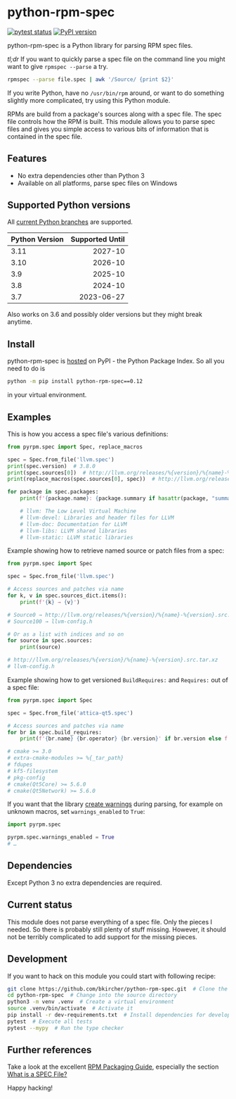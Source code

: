 # python-rpm-spec

[![pytest status](https://github.com/bkircher/python-rpm-spec/workflows/tests/badge.svg)](https://github.com/bkircher/python-rpm-spec/actions)
[![PyPI version](https://badge.fury.io/py/python-rpm-spec.svg)](https://badge.fury.io/py/python-rpm-spec)

python-rpm-spec is a Python library for parsing RPM spec files.

*tl;dr*
If you want to quickly parse a spec file on the command line you might want to
give `rpmspec --parse` a try.

```sh
rpmspec --parse file.spec | awk '/Source/ {print $2}'
```

If you write Python, have no `/usr/bin/rpm` around, or want to do something
slightly more complicated, try using this Python module.

RPMs are build from a package's sources along with a spec file. The spec file
controls how the RPM is built. This module allows you to parse spec files and
gives you simple access to various bits of information that is contained in the
spec file.

## Features

* No extra dependencies other than Python 3
* Available on all platforms, parse spec files on Windows

## Supported Python versions

All [current Python branches](https://devguide.python.org/versions/#versions) are supported.

| Python Version | Supported Until |
| :------------- | --------------: |
| 3.11           | 2027-10         |
| 3.10           | 2026-10         |
| 3.9            | 2025-10         |
| 3.8            | 2024-10         |
| 3.7            | 2023-06-27      |

Also works on 3.6 and possibly older versions but they might break anytime.

## Install

python-rpm-spec is [hosted](https://pypi.org/project/python-rpm-spec/) on PyPI -
the Python Package Index. So all you need to do is

```sh
python -m pip install python-rpm-spec==0.12
```

in your virtual environment.

## Examples

This is how you access a spec file's various definitions:

```python
from pyrpm.spec import Spec, replace_macros

spec = Spec.from_file('llvm.spec')
print(spec.version)  # 3.8.0
print(spec.sources[0])  # http://llvm.org/releases/%{version}/%{name}-%{version}.src.tar.xz
print(replace_macros(spec.sources[0], spec))  # http://llvm.org/releases/3.8.0/llvm-3.8.0.src.tar.xz

for package in spec.packages:
    print(f'{package.name}: {package.summary if hasattr(package, "summary") else spec.summary}')

    # llvm: The Low Level Virtual Machine
    # llvm-devel: Libraries and header files for LLVM
    # llvm-doc: Documentation for LLVM
    # llvm-libs: LLVM shared libraries
    # llvm-static: LLVM static libraries

```

Example showing how to retrieve named source or patch files from a spec:

```python
from pyrpm.spec import Spec

spec = Spec.from_file('llvm.spec')

# Access sources and patches via name
for k, v in spec.sources_dict.items():
    print(f'{k} → {v}')

# Source0 → http://llvm.org/releases/%{version}/%{name}-%{version}.src.tar.xz
# Source100 → llvm-config.h

# Or as a list with indices and so on
for source in spec.sources:
    print(source)

# http://llvm.org/releases/%{version}/%{name}-%{version}.src.tar.xz
# llvm-config.h
```

Example showing how to get versioned `BuildRequires:` and `Requires:` out of a
spec file:

```python
from pyrpm.spec import Spec

spec = Spec.from_file('attica-qt5.spec')

# Access sources and patches via name
for br in spec.build_requires:
    print(f'{br.name} {br.operator} {br.version}' if br.version else f'{br.name}')

# cmake >= 3.0
# extra-cmake-modules >= %{_tar_path}
# fdupes
# kf5-filesystem
# pkg-config
# cmake(Qt5Core) >= 5.6.0
# cmake(Qt5Network) >= 5.6.0
```

If you want that the library [create warnings](https://docs.python.org/3/library/warnings.html) during parsing, for example on
unknown macros, set `warnings_enabled` to `True`:

```python
import pyrpm.spec

pyrpm.spec.warnings_enabled = True
# …
```

## Dependencies

Except Python 3 no extra dependencies are required.

## Current status

This module does not parse everything of a spec file. Only the pieces I needed.
So there is probably still plenty of stuff missing. However, it should not be
terribly complicated to add support for the missing pieces.

## Development

If you want to hack on this module you could start with following recipe:

```sh
git clone https://github.com/bkircher/python-rpm-spec.git  # Clone the repo
cd python-rpm-spec  # Change into the source directory
python3 -m venv .venv  # Create a virtual environment
source .venv/bin/activate  # Activate it
pip install -r dev-requirements.txt  # Install dependencies for development
pytest  # Execute all tests
pytest --mypy  # Run the type checker
```

## Further references

Take a look at the excellent [RPM Packaging Guide](https://rpm-guide.readthedocs.io/en/latest/index.html), especially the section
[What is a SPEC File?](https://rpm-guide.readthedocs.io/en/latest/rpm-guide.html#what-is-a-spec-file)

Happy hacking!
